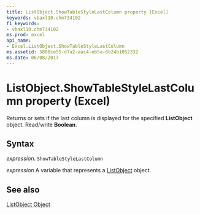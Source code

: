 ```yaml
---
title: ListObject.ShowTableStyleLastColumn property (Excel)
keywords: vbaxl10.chm734102
f1_keywords:
- vbaxl10.chm734102
ms.prod: excel
api_name:
- Excel.ListObject.ShowTableStyleLastColumn
ms.assetid: 5808ce55-d7a2-aac4-eb5a-6b24b1052332
ms.date: 06/08/2017
---
```



# ListObject.ShowTableStyleLastColumn property (Excel)

Returns or sets if the last column is displayed for the specified  **ListObject** object. Read/write **Boolean**.


## Syntax

_expression_. `ShowTableStyleLastColumn`

_expression_ A variable that represents a [ListObject](Excel.ListObject.md) object.


## See also


[ListObject Object](Excel.ListObject.md)

